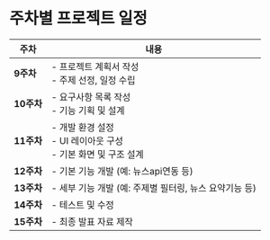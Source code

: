 
# 주차별 프로젝트 일정

| 주차   | 내용 |
|--------|------|
| **9주차**  | - 프로젝트 계획서 작성<br>- 주제 선정, 일정 수립 |
| **10주차** | - 요구사항 목록 작성<br>- 기능 기획 및 설계 |
| **11주차** | - 개발 환경 설정<br>- UI 레이아웃 구성<br>- 기본 화면 및 구조 설계 |
| **12주차** | - 기본 기능 개발 (예: 뉴스api연동 등) |
| **13주차** | - 세부 기능 개발 (예: 주제별 필터링, 뉴스 요약기능 등) |
| **14주차** | - 테스트 및 수정 |
| **15주차** | - 최종 발표 자료 제작 |
